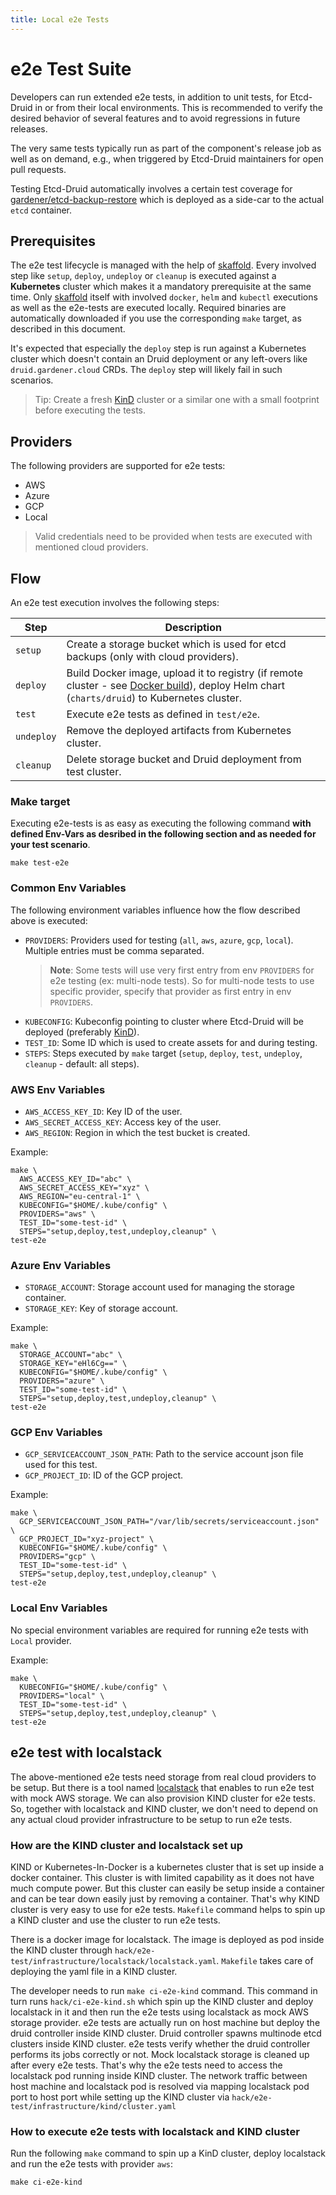 ```yaml
---
title: Local e2e Tests
---
```


# e2e Test Suite

Developers can run extended e2e tests, in addition to unit tests, for Etcd-Druid in or from 
their local environments. This is recommended to verify the desired behavior of several features
and to avoid regressions in future releases.

The very same tests typically run as part of the component's release job as well as on demand, e.g.,
when triggered by Etcd-Druid maintainers for open pull requests.

Testing Etcd-Druid automatically involves a certain test coverage for [gardener/etcd-backup-restore](https://github.com/gardener/etcd-backup-restore/)
which is deployed as a side-car to the actual `etcd` container.

## Prerequisites

The e2e test lifecycle is managed with the help of [skaffold](https://skaffold.dev/). Every involved step like `setup`,
`deploy`, `undeploy` or `cleanup` is executed against a **Kubernetes** cluster which makes it a mandatory prerequisite at the same time.
Only [skaffold](https://skaffold.dev/) itself with involved `docker`, `helm` and `kubectl` executions as well as 
the e2e-tests are executed locally. Required binaries are automatically downloaded if you use the corresponding `make` target,
as described in this document.

It's expected that especially the `deploy` step is run against a Kubernetes cluster which doesn't contain an Druid deployment or any left-overs like `druid.gardener.cloud` CRDs.
The `deploy` step will likely fail in such scenarios.

> Tip: Create a fresh [KinD](https://kind.sigs.k8s.io/) cluster or a similar one with a small footprint before executing the tests. 

## Providers

The following providers are supported for e2e tests:

- AWS
- Azure
- GCP
- Local

> Valid credentials need to be provided when tests are executed with mentioned cloud providers.

## Flow

An e2e test execution involves the following steps:

| Step       | Description                                                                                                                                                                                               |
| ---------- | --------------------------------------------------------------------------------------------------------------------------------------------------------------------------------------------------------- |
| `setup`    | Create a storage bucket which is used for etcd backups (only with cloud providers).                                                                                                                       |
| `deploy`   | Build Docker image, upload it to registry (if remote cluster - see [Docker build](https://skaffold.dev/docs/pipeline-stages/builders/docker/)), deploy Helm chart (`charts/druid`) to Kubernetes cluster. |
| `test`     | Execute e2e tests as defined in `test/e2e`.                                                                                                                                                               |
| `undeploy` | Remove the deployed artifacts from Kubernetes cluster.                                                                                                                                                    |
| `cleanup`  | Delete storage bucket and Druid deployment from test cluster.                                                                                                                                             |

### Make target

Executing e2e-tests is as easy as executing the following command **with defined Env-Vars as desribed in the following
section and as needed for your test scenario**.

```shell
make test-e2e
```

### Common Env Variables

The following environment variables influence how the flow described above is executed:

- `PROVIDERS`:  Providers used for testing (`all`, `aws`, `azure`, `gcp`, `local`). Multiple entries must be comma separated. 
    > **Note**: Some tests will use very first entry from env `PROVIDERS` for e2e testing (ex: multi-node tests). So for multi-node tests to use specific provider, specify that provider as first entry in env `PROVIDERS`.
- `KUBECONFIG`: Kubeconfig pointing to cluster where Etcd-Druid will be deployed (preferably [KinD](https://kind.sigs.k8s.io)).
- `TEST_ID`:    Some ID which is used to create assets for and during testing.
- `STEPS`:      Steps executed by `make` target (`setup`, `deploy`, `test`, `undeploy`, `cleanup` - default: all steps).

### AWS Env Variables

- `AWS_ACCESS_KEY_ID`:       Key ID of the user.
- `AWS_SECRET_ACCESS_KEY`:   Access key of the user.
- `AWS_REGION`:              Region in which the test bucket is created.

Example:

```
make \
  AWS_ACCESS_KEY_ID="abc" \
  AWS_SECRET_ACCESS_KEY="xyz" \
  AWS_REGION="eu-central-1" \
  KUBECONFIG="$HOME/.kube/config" \
  PROVIDERS="aws" \
  TEST_ID="some-test-id" \
  STEPS="setup,deploy,test,undeploy,cleanup" \
test-e2e
```

### Azure Env Variables

- `STORAGE_ACCOUNT`:     Storage account used for managing the storage container.
- `STORAGE_KEY`:         Key of storage account.

Example:

```
make \
  STORAGE_ACCOUNT="abc" \
  STORAGE_KEY="eHl6Cg==" \
  KUBECONFIG="$HOME/.kube/config" \
  PROVIDERS="azure" \
  TEST_ID="some-test-id" \
  STEPS="setup,deploy,test,undeploy,cleanup" \
test-e2e
```

### GCP Env Variables

- `GCP_SERVICEACCOUNT_JSON_PATH`:      Path to the service account json file used for this test.
- `GCP_PROJECT_ID`:                    ID of the GCP project.

Example:

```
make \
  GCP_SERVICEACCOUNT_JSON_PATH="/var/lib/secrets/serviceaccount.json" \
  GCP_PROJECT_ID="xyz-project" \
  KUBECONFIG="$HOME/.kube/config" \
  PROVIDERS="gcp" \
  TEST_ID="some-test-id" \
  STEPS="setup,deploy,test,undeploy,cleanup" \
test-e2e
```

### Local Env Variables

No special environment variables are required for running e2e tests with `Local` provider.

Example:

```
make \
  KUBECONFIG="$HOME/.kube/config" \
  PROVIDERS="local" \
  TEST_ID="some-test-id" \
  STEPS="setup,deploy,test,undeploy,cleanup" \
test-e2e
```

## e2e test with localstack

The above-mentioned e2e tests need storage from real cloud providers to be setup. But there is a tool named [localstack](https://docs.localstack.cloud/user-guide/aws/s3/) that enables to run e2e test with mock AWS storage. We can also provision KIND cluster for e2e tests. So, together with localstack and KIND cluster, we don't need to depend on any actual cloud provider infrastructure to be setup to run e2e tests.

### How are the KIND cluster and localstack set up

KIND or Kubernetes-In-Docker is a kubernetes cluster that is set up inside a docker container. This cluster is with limited capability as it does not have much compute power. But this cluster can easily be setup inside a container and can be tear down easily just by removing a container. That's why KIND cluster is very easy to use for e2e tests. `Makefile` command helps to spin up a KIND cluster and use the cluster to run e2e tests.

There is a docker image for localstack. The image is deployed as pod inside the KIND cluster through `hack/e2e-test/infrastructure/localstack/localstack.yaml`. `Makefile` takes care of deploying the yaml file in a KIND cluster.

The developer needs to run `make ci-e2e-kind` command. This command in turn runs `hack/ci-e2e-kind.sh` which spin up the KIND cluster and deploy localstack in it and then run the e2e tests using localstack as mock AWS storage provider. e2e tests are actually run on host machine but deploy the druid controller inside KIND cluster. Druid controller spawns multinode etcd clusters inside KIND cluster. e2e tests verify whether the druid controller performs its jobs correctly or not. Mock localstack storage is cleaned up after every e2e tests. That's why the e2e tests need to access the localstack pod running inside KIND cluster. The network traffic between host machine and localstack pod is resolved via mapping localstack pod port to host port while setting up the KIND cluster via `hack/e2e-test/infrastructure/kind/cluster.yaml`

### How to execute e2e tests with localstack and KIND cluster

Run the following `make` command to spin up a KinD cluster, deploy localstack and run the e2e tests with provider `aws`:
```
make ci-e2e-kind
```
